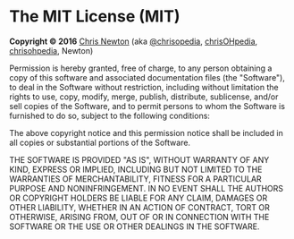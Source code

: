 # The MIT License (MIT)

**Copyright :copyright: 2016** [Chris Newton](http://chrisopedia.me/) (aka
[@chrisopedia](https://github.com/chrisopedia),
[chrisOHpedia](https://twitter.com/chrisohpedia),
[chrisohpedia](https://plus.google.com/u/0/+ChrisNewtonChrisopedia/posts),
Newton)

Permission is hereby granted, free of charge, to any person obtaining a copy of
this software and associated documentation files (the "Software"), to deal in
the Software without restriction, including without limitation the rights to
use, copy, modify, merge, publish, distribute, sublicense, and/or sell copies of
the Software, and to permit persons to whom the Software is furnished to do so,
subject to the following conditions:

The above copyright notice and this permission notice shall be included in all
copies or substantial portions of the Software.

THE SOFTWARE IS PROVIDED "AS IS", WITHOUT WARRANTY OF ANY KIND, EXPRESS OR
IMPLIED, INCLUDING BUT NOT LIMITED TO THE WARRANTIES OF MERCHANTABILITY, FITNESS
FOR A PARTICULAR PURPOSE AND NONINFRINGEMENT. IN NO EVENT SHALL THE AUTHORS OR
COPYRIGHT HOLDERS BE LIABLE FOR ANY CLAIM, DAMAGES OR OTHER LIABILITY, WHETHER
IN AN ACTION OF CONTRACT, TORT OR OTHERWISE, ARISING FROM, OUT OF OR IN
CONNECTION WITH THE SOFTWARE OR THE USE OR OTHER DEALINGS IN THE SOFTWARE.

